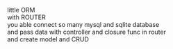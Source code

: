 little ORM <br /> 
with ROUTER <br />
you able connect so many mysql and sqlite database <br />
and pass data with controller and closure func in router <br />
and create model and CRUD
